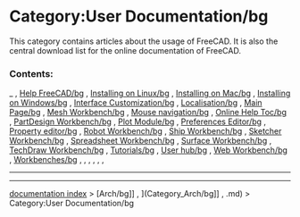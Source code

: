 # Category:User Documentation/bg
This category contains articles about the usage of FreeCAD. It is also the central download list for the online documentation of FreeCAD.

### Contents:

_ , [Help FreeCAD/bg](Help_FreeCAD/bg.md) , [Installing on Linux/bg](Installing_on_Linux/bg.md) , [Installing on Mac/bg](Installing_on_Mac/bg.md) , [Installing on Windows/bg](Installing_on_Windows/bg.md) , [Interface Customization/bg](Interface_Customization/bg.md) , [Localisation/bg](Localisation/bg.md) , [Main Page/bg](Main_Page/bg.md) , [Mesh Workbench/bg](Mesh_Workbench/bg.md) , [Mouse navigation/bg](Mouse_navigation/bg.md) , [Online Help Toc/bg](Online_Help_Toc/bg.md) , [PartDesign Workbench/bg](PartDesign_Workbench/bg.md) , [Plot Module/bg](Plot_Module/bg.md) , [Preferences Editor/bg](Preferences_Editor/bg.md) , [Property editor/bg](Property_editor/bg.md) , [Robot Workbench/bg](Robot_Workbench/bg.md) , [Ship Workbench/bg](Ship_Workbench/bg.md) , [Sketcher Workbench/bg](Sketcher_Workbench/bg.md) , [Spreadsheet Workbench/bg](Spreadsheet_Workbench/bg.md) , [Surface Workbench/bg](Surface_Workbench/bg.md) , [TechDraw Workbench/bg](TechDraw_Workbench/bg.md) , [Tutorials/bg](Tutorials/bg.md) , [User hub/bg](User_hub/bg.md) , [Web Workbench/bg](Web_Workbench/bg.md) , [Workbenches/bg](Workbenches/bg.md) , , , , , ,

_ _ _ _ _ _ _

---
[documentation index](../README.md) > [Arch/bg]] , ](Category_Arch/bg]] , .md) > Category:User Documentation/bg
